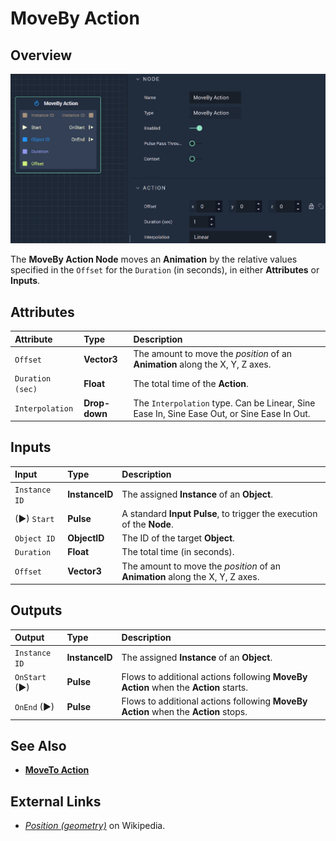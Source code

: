 # MoveBy Action

## Overview

![The MoveBy Action Node.](../../.gitbook/assets/movebyaction.png)

The **MoveBy Action Node** moves an **Animation** by the relative values specified in the `Offset` for the `Duration` \(in seconds\), in either **Attributes** or **Inputs**.

## Attributes

| Attribute | Type | Description |
| :--- | :--- | :--- |
| `Offset` | **Vector3** | The amount to move the _position_ of an **Animation** along the X, Y, Z axes. |
| `Duration (sec)` | **Float** | The total time of the **Action**. |
| `Interpolation` | **Drop-down** | The `Interpolation` type. Can be Linear, Sine Ease In, Sine Ease Out, or Sine Ease In Out. |

## Inputs

| Input | Type | Description |
| :--- | :--- | :--- |
| `Instance ID` | **InstanceID** | The assigned **Instance** of an **Object**. |
| \(►\) `Start` | **Pulse** | A standard **Input Pulse**, to trigger the execution of the **Node**. |
| `Object ID` | **ObjectID** | The ID of the target **Object**. |
| `Duration` | **Float** | The total time \(in seconds\). |
| `Offset` | **Vector3** | The amount to move the _position_ of an **Animation** along the X, Y, Z axes. |

## Outputs

| Output | Type | Description |
| :--- | :--- | :--- |
| `Instance ID` | **InstanceID** | The assigned **Instance** of an **Object**. |
| `OnStart` \(►\) | **Pulse** | Flows to additional actions following **MoveBy Action** when the **Action** starts. |
| `OnEnd` \(►\) | **Pulse** | Flows to additional actions following **MoveBy Action** when the **Action** stops. |

## See Also

* [**MoveTo Action**](movetoaction.md)

## External Links

* [_Position \(geometry\)_](https://en.wikipedia.org/wiki/Position_%28geometry%29) on Wikipedia.

